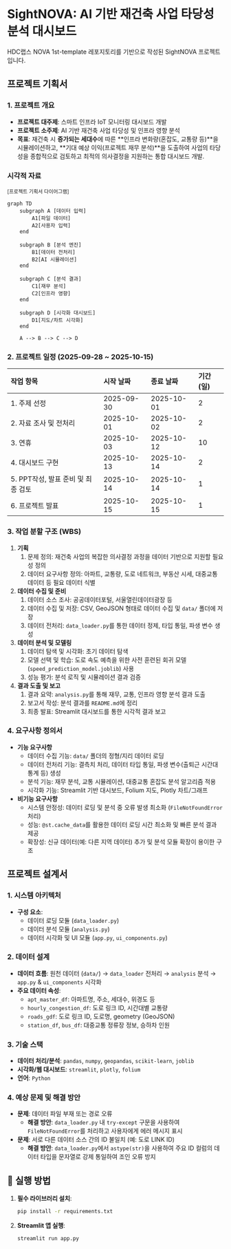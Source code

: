 # SightNOVA: AI 기반 재건축 사업 타당성 분석 대시보드

HDC랩스 NOVA 1st-template 레포지토리를 기반으로 작성된 SightNOVA 프로젝트입니다.

## 프로젝트 기획서

### 1. 프로젝트 개요

- **프로젝트 대주제**: 스마트 인프라 IoT 모니터링 대시보드 개발
- **프로젝트 소주제**: AI 기반 재건축 사업 타당성 및 인프라 영향 분석
- **목표**: 재건축 시 **증가되는 세대수**에 따른 **인프라 변화량(혼잡도, 교통량 등)**을 시뮬레이션하고, **기대 예상 이익(프로젝트 재무 분석)**을 도출하여 사업의 타당성을 종합적으로 검토하고 최적의 의사결정을 지원하는 통합 대시보드 개발.

### 시각적 자료
<small>[프로젝트 기획서 다이어그램]</small>
```mermaid
graph TD
    subgraph A [데이터 입력]
        A1[파일 데이터]
        A2[사용자 입력]
    end
    
    subgraph B [분석 엔진]
        B1[데이터 전처리]
        B2[AI 시뮬레이션]
    end

    subgraph C [분석 결과]
        C1[재무 분석]
        C2[인프라 영향]
    end

    subgraph D [시각화 대시보드]
        D1[지도/차트 시각화]
    end

    A --> B --> C --> D
```

### 2. 프로젝트 일정 (2025-09-28 ~ 2025-10-15)

| 작업 항목 | 시작 날짜 | 종료 날짜 | 기간(일) |
| :--- | :--- | :--- | :--- |
| 1. 주제 선정 | 2025-09-30 | 2025-10-01 | 2 |
| 2. 자료 조사 및 전처리 | 2025-10-01 | 2025-10-02 | 2 |
| 3. 연휴 | 2025-10-03 | 2025-10-12 | 10 |
| 4. 대시보드 구현 | 2025-10-13 | 2025-10-14 | 2 |
| 5. PPT작성, 발표 준비 및 최종 검토 | 2025-10-14 | 2025-10-14 | 1 |
| 6. 프로젝트 발표 | 2025-10-15 | 2025-10-15 | 1 |

### 3. 작업 분할 구조 (WBS)

1.  **기획**
    1.  문제 정의: 재건축 사업의 복잡한 의사결정 과정을 데이터 기반으로 지원할 필요성 정의
    2.  데이터 요구사항 정의: 아파트, 교통량, 도로 네트워크, 부동산 시세, 대중교통 데이터 등 필요 데이터 식별
2.  **데이터 수집 및 준비**
    1.  데이터 소스 조사: 공공데이터포털, 서울열린데이터광장 등
    2.  데이터 수집 및 저장: CSV, GeoJSON 형태로 데이터 수집 및 `data/` 폴더에 저장
    3.  데이터 전처리: `data_loader.py`를 통한 데이터 정제, 타입 통일, 파생 변수 생성
3.  **데이터 분석 및 모델링**
    1.  데이터 탐색 및 시각화: 초기 데이터 탐색
    2.  모델 선택 및 학습: 도로 속도 예측을 위한 사전 훈련된 회귀 모델(`speed_prediction_model.joblib`) 사용
    3.  성능 평가: 분석 로직 및 시뮬레이션 결과 검증
4.  **결과 도출 및 보고**
    1.  결과 요약: `analysis.py`를 통해 재무, 교통, 인프라 영향 분석 결과 도출
    2.  보고서 작성: 분석 결과를 `README.md`에 정리
    3.  최종 발표: Streamlit 대시보드를 통한 시각적 결과 보고

### 4. 요구사항 정의서

-   **기능 요구사항**
    -   데이터 수집 기능: `data/` 폴더의 정형/지리 데이터 로딩
    -   데이터 전처리 기능: 결측치 처리, 데이터 타입 통일, 파생 변수(출퇴근 시간대 통계 등) 생성
    -   분석 기능: 재무 분석, 교통 시뮬레이션, 대중교통 혼잡도 분석 알고리즘 적용
    -   시각화 기능: Streamlit 기반 대시보드, Folium 지도, Plotly 차트/그래프
-   **비기능 요구사항**
    -   시스템 안정성: 데이터 로딩 및 분석 중 오류 발생 최소화 (`FileNotFoundError` 처리)
    -   성능: `@st.cache_data`를 활용한 데이터 로딩 시간 최소화 및 빠른 분석 결과 제공
    -   확장성: 신규 데이터(예: 다른 지역 데이터) 추가 및 분석 모듈 확장이 용이한 구조

## 프로젝트 설계서

### 1. 시스템 아키텍처

-   **구성 요소**:
    -   데이터 로딩 모듈 (`data_loader.py`)
    -   데이터 분석 모듈 (`analysis.py`)
    -   데이터 시각화 및 UI 모듈 (`app.py`, `ui_components.py`)

### 2. 데이터 설계

-   **데이터 흐름**: 원천 데이터 (`data/`) → `data_loader` 전처리 → `analysis` 분석 → `app.py` & `ui_components` 시각화
-   **주요 데이터 속성**:
    -   `apt_master_df`: 아파트명, 주소, 세대수, 위경도 등
    -   `hourly_congestion_df`: 도로 링크 ID, 시간대별 교통량
    -   `roads_gdf`: 도로 링크 ID, 도로명, geometry (GeoJSON)
    -   `station_df`, `bus_df`: 대중교통 정류장 정보, 승하차 인원

### 3. 기술 스택

-   **데이터 처리/분석**: `pandas`, `numpy`, `geopandas`, `scikit-learn`, `joblib`
-   **시각화/웹 대시보드**: `streamlit`, `plotly`, `folium`
-   **언어**: `Python`

### 4. 예상 문제 및 해결 방안

-   **문제**: 데이터 파일 부재 또는 경로 오류
    -   **해결 방안**: `data_loader.py` 내 `try-except` 구문을 사용하여 `FileNotFoundError`를 처리하고 사용자에게 에러 메시지 표시
-   **문제**: 서로 다른 데이터 소스 간의 ID 불일치 (예: 도로 LINK ID)
    -   **해결 방안**: `data_loader.py`에서 `astype(str)`을 사용하여 주요 ID 컬럼의 데이터 타입을 문자열로 강제 통일하여 조인 오류 방지

## 🚀 실행 방법

1.  **필수 라이브러리 설치**:

    ```bash
    pip install -r requirements.txt
    ```

2.  **Streamlit 앱 실행**:

    ```bash
    streamlit run app.py
    ```
